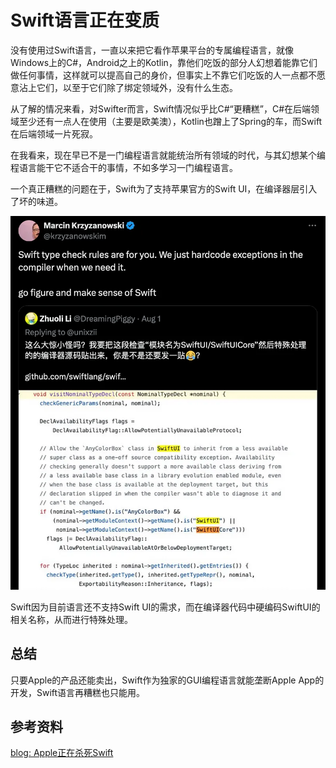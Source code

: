 # Swift语言正在变质

没有使用过Swift语言，一直以来把它看作苹果平台的专属编程语言，就像Windows上的C#，Android之上的Kotlin，靠他们吃饭的部分人幻想着能靠它们做任何事情，这样就可以提高自己的身价，但事实上不靠它们吃饭的人一点都不愿意沾上它们，以至于它们除了绑定领域外，没有什么生态。

从了解的情况来看，对Swifter而言，Swift情况似乎比C#“更糟糕”，C#在后端领域至少还有一点人在使用（主要是欧美澳），Kotlin也蹭上了Spring的车，而Swift在后端领域一片死寂。

在我看来，现在早已不是一门编程语言就能统治所有领域的时代，与其幻想某个编程语言能干它不适合干的事情，不如多学习一门编程语言。

一个真正糟糕的问题在于，Swift为了支持苹果官方的Swift UI，在编译器层引入了坏的味道。

![](_images/Pasted%20image%2020241113234037.png)

Swift因为目前语言还不支持Swift UI的需求，而在编译器代码中硬编码SwiftUI的相关名称，从而进行特殊处理。

## 总结

只要Apple的产品还能卖出，Swift作为独家的GUI编程语言就能垄断Apple App的开发，Swift语言再糟糕也只能用。

## 参考资料

[blog: Apple正在杀死Swift](https://blog.jacobstechtavern.com/p/apple-is-killing-swift)